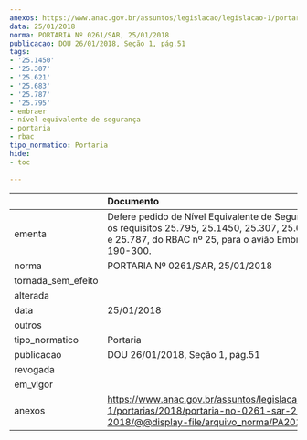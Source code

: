 ```yaml
---
anexos: https://www.anac.gov.br/assuntos/legislacao/legislacao-1/portarias/2018/portaria-no-0261-sar-25-01-2018/@@display-file/arquivo_norma/PA2018-0261.pdf
data: 25/01/2018
norma: PORTARIA Nº 0261/SAR, 25/01/2018
publicacao: DOU 26/01/2018, Seção 1, pág.51
tags:
- '25.1450'
- '25.307'
- '25.621'
- '25.683'
- '25.787'
- '25.795'
- embraer
- nível equivalente de segurança
- portaria
- rbac
tipo_normatico: Portaria
hide: 
- toc 
 
---
```


|                    | Documento                                                                                                                                                             |
|:-------------------|:----------------------------------------------------------------------------------------------------------------------------------------------------------------------|
| ementa             | Defere pedido de Nível Equivalente de Segurança para os requisitos 25.795, 25.1450, 25.307, 25.621, 25.683 e 25.787, do RBAC nº 25, para o avião Embraer ERJ-190-300. |
| norma              | PORTARIA Nº 0261/SAR, 25/01/2018                                                                                                                                      |
| tornada_sem_efeito |                                                                                                                                                                       |
| alterada           |                                                                                                                                                                       |
| data               | 25/01/2018                                                                                                                                                            |
| outros             |                                                                                                                                                                       |
| tipo_normatico     | Portaria                                                                                                                                                              |
| publicacao         | DOU 26/01/2018, Seção 1, pág.51                                                                                                                                       |
| revogada           |                                                                                                                                                                       |
| em_vigor           |                                                                                                                                                                       |
| anexos             | https://www.anac.gov.br/assuntos/legislacao/legislacao-1/portarias/2018/portaria-no-0261-sar-25-01-2018/@@display-file/arquivo_norma/PA2018-0261.pdf                  |